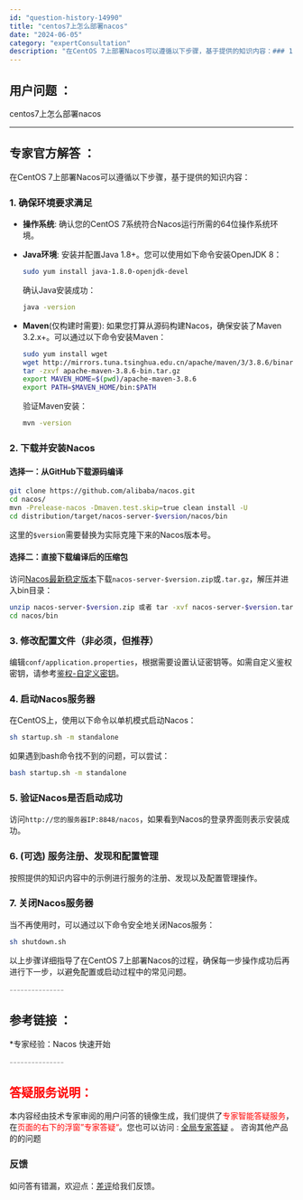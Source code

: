 ```yaml
---
id: "question-history-14990"
title: "centos7上怎么部署nacos"
date: "2024-06-05"
category: "expertConsultation"
description: "在CentOS 7上部署Nacos可以遵循以下步骤，基于提供的知识内容：### 1. 确保环境要求满足- **操作系统**: 确认您的CentOS 7系统符合Nacos运行所需的64位操作系统环境。- **Java环境**: 安装并配置Java 1.8+。您可以使用如下命令安装OpenJDK 8： "
---
```


## 用户问题 ： 
 centos7上怎么部署nacos  

---------------
## 专家官方解答 ：

在CentOS 7上部署Nacos可以遵循以下步骤，基于提供的知识内容：

### 1. 确保环境要求满足
- **操作系统**: 确认您的CentOS 7系统符合Nacos运行所需的64位操作系统环境。
- **Java环境**: 安装并配置Java 1.8+。您可以使用如下命令安装OpenJDK 8：
  ```bash
  sudo yum install java-1.8.0-openjdk-devel
  ```
  确认Java安装成功：
  ```bash
  java -version
  ```

- **Maven**(仅构建时需要): 如果您打算从源码构建Nacos，确保安装了Maven 3.2.x+。可以通过以下命令安装Maven：
  ```bash
  sudo yum install wget
  wget http://mirrors.tuna.tsinghua.edu.cn/apache/maven/3/3.8.6/binaries/apache-maven-3.8.6-bin.tar.gz
  tar -zxvf apache-maven-3.8.6-bin.tar.gz
  export MAVEN_HOME=$(pwd)/apache-maven-3.8.6
  export PATH=$MAVEN_HOME/bin:$PATH
  ```
  验证Maven安装：
  ```bash
  mvn -version
  ```

### 2. 下载并安装Nacos
#### 选择一：从GitHub下载源码编译
```bash
git clone https://github.com/alibaba/nacos.git
cd nacos/
mvn -Prelease-nacos -Dmaven.test.skip=true clean install -U
cd distribution/target/nacos-server-$version/nacos/bin
```
这里的`$version`需要替换为实际克隆下来的Nacos版本号。

#### 选择二：直接下载编译后的压缩包
访问[Nacos最新稳定版本](https://github.com/alibaba/nacos/releases)下载`nacos-server-$version.zip`或`.tar.gz`，解压并进入bin目录：
```bash
unzip nacos-server-$version.zip 或者 tar -xvf nacos-server-$version.tar.gz
cd nacos/bin
```

### 3. 修改配置文件（非必须，但推荐）
编辑`conf/application.properties`，根据需要设置认证密钥等。如需自定义鉴权密钥，请参考[鉴权-自定义密钥](https://nacos.io/plugin/auth-plugin/)。

### 4. 启动Nacos服务器
在CentOS上，使用以下命令以单机模式启动Nacos：
```bash
sh startup.sh -m standalone
```
如果遇到bash命令找不到的问题，可以尝试：
```bash
bash startup.sh -m standalone
```

### 5. 验证Nacos是否启动成功
访问`http://您的服务器IP:8848/nacos`，如果看到Nacos的登录界面则表示安装成功。

### 6. (可选) 服务注册、发现和配置管理
按照提供的知识内容中的示例进行服务的注册、发现以及配置管理操作。

### 7. 关闭Nacos服务器
当不再使用时，可以通过以下命令安全地关闭Nacos服务：
```bash
sh shutdown.sh
```

以上步骤详细指导了在CentOS 7上部署Nacos的过程，确保每一步操作成功后再进行下一步，以避免配置或启动过程中的常见问题。


<font color="#949494">---------------</font> 


## 参考链接 ：

*专家经验：Nacos 快速开始 


 <font color="#949494">---------------</font> 
 


## <font color="#FF0000">答疑服务说明：</font> 

本内容经由技术专家审阅的用户问答的镜像生成，我们提供了<font color="#FF0000">专家智能答疑服务</font>，在<font color="#FF0000">页面的右下的浮窗”专家答疑“</font>。您也可以访问 : [全局专家答疑](https://answer.opensource.alibaba.com/docs/intro) 。 咨询其他产品的的问题

### 反馈
如问答有错漏，欢迎点：[差评](https://ai.nacos.io/user/feedbackByEnhancerGradePOJOID?enhancerGradePOJOId=15043)给我们反馈。
